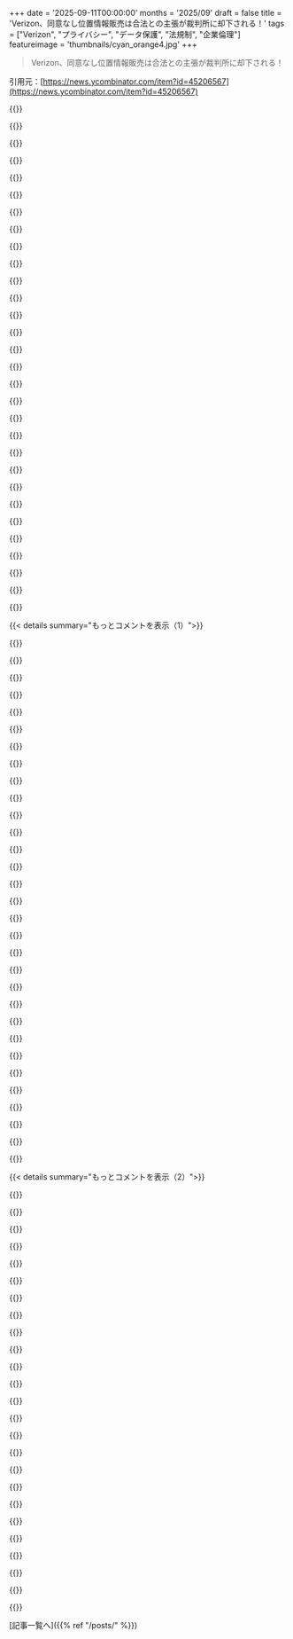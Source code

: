 +++
date = '2025-09-11T00:00:00'
months = '2025/09'
draft = false
title = 'Verizon、同意なし位置情報販売は合法との主張が裁判所に却下される！'
tags = ["Verizon", "プライバシー", "データ保護", "法規制", "企業倫理"]
featureimage = 'thumbnails/cyan_orange4.jpg'
+++

> Verizon、同意なし位置情報販売は合法との主張が裁判所に却下される！

引用元：[https://news.ycombinator.com/item?id=45206567](https://news.ycombinator.com/item?id=45206567)




{{<matomeQuote body="Verizonが罰金を争ったのは金額の問題じゃなく、合法的にデータ販売できるか試したかったからって指摘だね。前四半期だけで90億ドル以上稼いでるらしいし、4000万ドルの罰金なんて痛くも痒くもないってさ。でも、同意なしにデータ売られたのに、なんで集団訴訟が起きないんだろう？被害者の権利はどこに行ったんだろね？<br>[0]https://www.verizon.com/about/investors/quarterly-reports/2q..." userName="bilekas" createdAt="2025/09/11 07:24:42" color="#ff5c5c">}}




{{<matomeQuote body="犯罪の罰則が罰金だけなら、金持ちがルールや信頼を破るための”購読サービス”みたいなもんだよね。罰金を400億ドルに上げてみたらどうなるかな？もっと厳しくするなら、例えば1年以内に払えなかったら12ヶ月間アメリカで事業できなくするとか、もっと”痛い”罰則を考えるべきだね。" userName="0xEF" createdAt="2025/09/11 08:46:35" color="#ff5c5c">}}




{{<matomeQuote body="企業は”人格”を持つために一生懸命やってきたよね、例えば”金＝言論の自由”とか。だったら、その運営者には刑務所行きみたいな個人的な罰則も適用されるべきなんじゃない？それとも、やっぱり企業は”人”じゃないのかな。" userName="imglorp" createdAt="2025/09/11 13:53:02" color="#ff33a1">}}




{{<matomeQuote body="株主は奴隷所有者だ。" userName="recursive" createdAt="2025/09/12 06:04:40" color="">}}




{{<matomeQuote body="罰金を400億ドルにって話だけど、あるいは”グローバル収益の割合”にするのはどうかな。EUのGDPR指令がまさにそれで、すごく効果があったんだよ。アメリカも国民に優しい方向にシフトしたら、それを取り入れるべきだね。" userName="rickdeckard" createdAt="2025/09/11 09:06:46" color="#ff5c5c">}}




{{<matomeQuote body="グローバル収益の割合というGDPRのアイデアは、MetaやAmazonへの罰金が”大したことない”って考えると、ほとんど”骨抜き”だよね。”グローバル収益の割合”には全然及ばない。正直、EUの官僚組織の資金源のためにアメリカのテック企業から”たかり”たいだけに見えるんだ。このシステムは自己保全のために存在してるだけだよ。" userName="petcat" createdAt="2025/09/11 11:03:31" color="">}}




{{<matomeQuote body="”アメリカのテック企業からたかりたいだけ”って意見があるけど、実際の事例を追えばそうじゃないのがわかるよ。アメリカ企業が罰金受けてるのは、彼らが最大の違反者で、最もお金を持ってて、最も有名だからだよね。<br>https://en.wikipedia.org/wiki/Availability_heuristic<br>でも、影響を受けてるのは彼らだけじゃない。noybはヨーロッパ中で訴訟を起こしてるんだ。<br>https://noyb.eu/en/project/cases" userName="latexr" createdAt="2025/09/11 12:01:17" color="#38d3d3">}}




{{<matomeQuote body="MetaはGDPR違反で合計約25億ユーロの罰金。これは2023年のMetaのヨーロッパ収益の約3.5％にあたるよ。GDPRの目的はお金儲けじゃなく、ガイドライン遵守を促すことなんだ。GDPRは多くの企業がPI/PIIデータの扱いを見直すきっかけとなり、個人データ保護に大きな”地震”のような影響を与えた。EUは完璧じゃないけど、GDPRでプライバシー保護を大きく進歩させたんだ。" userName="rickdeckard" createdAt="2025/09/11 11:38:23" color="#45d325">}}




{{<matomeQuote body="GDPRがPI/PIIデータに”地震”のような影響を与えたって話だけど、ほとんどの人が見てるのは、世界中に散らばってる”超ウザいクッキーバナー”だけだよね。多くの人が、EUが独力でインターネットを台無しにしたって本気で思ってる。そして今度は”チャットコントロール”なんて、さらに間違った法律を自分たちに課そうとしてる。この混乱がEU内に収まるなら、好きにさせればいいと思うよ。" userName="petcat" createdAt="2025/09/11 12:00:54" color="#785bff">}}




{{<matomeQuote body="クッキーバナーをすぐ受け入れるやつは馬鹿だろ。正面から叩くのをやめさせるためにオオカミを家に入れるようなもんだ。企業はユーザー体験を台無しにしてまで、なんでそんなにデータ追跡したがるのか、そこを問いただすべきなんだよ。" userName="account42" createdAt="2025/09/12 08:10:03" color="#ff5c5c">}}




{{<matomeQuote body="EU政府のウェブサイトですら、クッキーバナーだらけだぜ。自分たちのウェブサイトを台無しにしてまでユーザーのデータを欲しがってるんだから、本当にどうしようもないよな。" userName="petcat" createdAt="2025/09/12 10:12:22" color="">}}




{{<matomeQuote body="俺、この業界で働いてるんだけど、ここに書かれてる多くのことには賛同できないな。データ保護機関がMetaとかBytedanceに毎年罰金を科さないと、担当者の首が飛ぶんだよ。これって、ただの金儲けの手段でしかないんだ。" userName="johndhi" createdAt="2025/09/11 12:06:46" color="#ff33a1">}}




{{<matomeQuote body="＞ データ保護機関がMetaやBytedanceに毎年罰金を科さないと、担当者の首が飛ぶんだ。これって、ただの金儲けの手段でしかないんだ。<br>君がどの分野で働いてるか知らないけど、企業に罰金がただ急に科されるわけじゃないって事実と矛盾してるよ。罰金は、会社への問い合わせや苦情から始まる調査の結果なんだ。Metaへの12億EURの罰金も、何年も調査した結果でね。GDPR違反が”体系的、反復的、継続的”だったから罰せられたんだよ。詳しくはここ見て→https://www.edpb.europa.eu/our-work-tools/consistency-findin..." userName="rickdeckard" createdAt="2025/09/11 13:16:37" color="#ff33a1">}}




{{<matomeQuote body="ユーザーのプライバシーを尊重することはできるだろうけど、正直に言って、それじゃ儲けが減るだけだ。12億ドルの罰金なんて、軽いお仕置きみたいなもんだろ。" userName="Yeul" createdAt="2025/09/11 14:08:27" color="#ff5733">}}




{{<matomeQuote body="＞ データ保護機関がMetaやBytedanceに毎年罰金を科さないと、担当者の首が飛ぶんだ。これって、ただの金儲けの手段でしかないんだ。<br>こんなのナンセンスだよ。アイルランドのDPCなんて、Big Techに対して厳しさが足りないってよく批判されてるんだから（ほとんどの場合、正しい批判だね）。" userName="disgruntledphd2" createdAt="2025/09/11 13:00:45" color="#ff5c5c">}}




{{<matomeQuote body="どんなに罰金を科したところで、結局は他のやり方で回収するだけだろ。それよりも、周波数帯のライセンスを取り消すことから始めるべきだよ。" userName="bell-cot" createdAt="2025/09/11 12:19:04" color="#45d325">}}




{{<matomeQuote body="＞ 直近の四半期だけで90億ドル以上稼いでる、って読んだけど。位置情報データの販売とか、それ以外で収益化して、一体いくら稼いだんだ？" userName="gruez" createdAt="2025/09/11 12:32:56" color="#ff5733">}}




{{<matomeQuote body="Verizonは通信事業者で、規制業界だろ。料金で保護されてるから、訴えることができないんだよ。だから、訴えられない会社に対しては集団訴訟も起こせないってこと。" userName="mccrory" createdAt="2025/09/11 19:51:09" color="#ff5733">}}




{{<matomeQuote body="具体的にどんな被害があったっていうんだ？" userName="doctorpangloss" createdAt="2025/09/11 16:11:42" color="">}}




{{<matomeQuote body="法律の目的は個人のプライバシーを守ることだと考えてるよ。" userName="loa_in_" createdAt="2025/09/11 16:37:26" color="">}}




{{<matomeQuote body="具体的な損害が何だったのかって聞いてる？冗談だろ？" userName="ThePowerOfFuet" createdAt="2025/09/11 23:22:17" color="">}}




{{<matomeQuote body="位置情報収集で具体的な損害を示すのは超難しいって。Verizonの件で実際に被害が出た例はないし、広告目的のデータ収集で損害が出たこともないんだよね。プライバシー擁護派が政府の監視と情報漏洩を混同してるだけじゃないかな？データなんてみんなが思うほど価値ないし。この意見は人気ないの分かってるけど、損害がないのに汚職とか言うのは違うと思うよ。法律はたくさんあるんだから、損害があれば訴えられるはずだよね。" userName="doctorpangloss" createdAt="2025/09/12 02:29:29" color="#ff5c5c">}}




{{<matomeQuote body="損害がないって言うけど、同意がないのが問題だよ。Cambridge Analyticaの件みたいに、無断で集めたデータが悪用される例もある。騙されたり嘘つかれたりする時点で被害者でしょ。Verizonがデータ漏洩したら、個人情報が社会工学に悪用される危険性があるんだからね。" userName="bilekas" createdAt="2025/09/12 07:03:50" color="#ff5733">}}




{{<matomeQuote body="社会工学の危険性って言うけど、医学研究だって大量のデータを扱ってて、漏洩のリスクはあるよね。だからってデータ収集自体が悪いとは言えないでしょ。データ漏洩の罰則は必要だけど、データ収集が直接損害を与えるとは証明できないんじゃない？" userName="doctorpangloss" createdAt="2025/09/12 18:28:55" color="#ff33a1">}}




{{<matomeQuote body="このプライバシー保護って、車の会社とかスマホアプリ、Mobile OSにも適用されるのかな？データブローカーに位置情報が漏れるポイントが多すぎて、もうどれが漏れてるのか分からない状態だよ。" userName="jimmySixDOF" createdAt="2025/09/11 04:17:24" color="">}}




{{<matomeQuote body="大した保護にならないよ。会社は、契約する時に同意が必須な何十ページもある利用規約に、一行追加するだけで済ませちゃうだろうからね。" userName="cm2187" createdAt="2025/09/11 06:29:23" color="">}}




{{<matomeQuote body="契約の内容には法律の規制があるんだよ。もし契約条件を選ぶ余地がないなら、法律はもっと厳しくなる。奴隷契約とか殺人契約が違法なように、契約で許されないことって他にもたくさんあるんだよ（詳しくは弁護士に聞いてみてね）。" userName="bluGill" createdAt="2025/09/11 14:03:36" color="#45d325">}}




{{<matomeQuote body="利用規約は、同意を得るためのもので、それは違法じゃないよ。サービスを使いたければ、同意するしかないってことだね。" userName="cm2187" createdAt="2025/09/11 14:12:57" color="">}}




{{<matomeQuote body="今の時代、スマホや車なしで生活するのは無理って、アメリカの裁判所も認めるはずだよ。だから、契約がないとサービスを提供しないのは強制に当たる。契約条件を受け入れるしかないんだから、企業が勝手に条件を増やすのは難しいはずだよ。" userName="bluGill" createdAt="2025/09/11 15:02:00" color="#ff5c5c">}}




{{<matomeQuote body="Verizonは月800ドルで位置情報追跡なしのプレミアムサービスを提供できるじゃん。そしたら選ぶのは客次第だろ。" userName="xnx" createdAt="2025/09/12 02:14:47" color="">}}




{{< details summary="もっとコメントを表示（1）">}}

{{<matomeQuote body="いや、裁判所は”電気通信サービス”を提供するキャリアだけに適用される古い法律を使ってるんだ。ちなみに”電気通信サービス”は音声通話だけで、モバイルデータやSMSは含まない。FCCはネット中立性規則のためにインターネットアクセスを再分類しようとしたけど、結局法廷で覆されたよ。" userName="comex" createdAt="2025/09/11 04:50:10" color="#785bff">}}




{{<matomeQuote body="VZWは控訴審で勝つかもな。彼らは電気通信法のTitle IIでTitle Iじゃない。Title IIにはデータと通信サービスに大きな例外規定があるんだ。これには驚いたよ。彼らがデータ販売を正当化する理由の一つだったし。彼らは法的には電話サービスじゃなくてISPと見なされてる。正直、正しいやり方は、その日の担当者によってルールを再解釈するのをやめて、議会が何が許されて何が許されないか明確にすべきだね。" userName="sumtechguy" createdAt="2025/09/11 15:19:37" color="#ff5c5c">}}




{{<matomeQuote body="惜しいけど、Obama政権の2015年の再分類は実際には支持されたんだよ。2015年から2018年まで国の法律だった。Ajit Paiがそれを覆し、DNSのせいで元に戻すのは問題ないと裁判所が言った。Biden政権のFCCは再分類に時間がかかり、Trumpy系巡回裁判所で負けた。弁護士たちは、今の裁判所がひどいから最高裁判所のひどい判決を避けたいと控訴しなかったんだ。でも法律的には、インターネット通信が実際には通信だと非常に明確だし、これは将来的に再検討されると思う。" userName="rsingel" createdAt="2025/09/11 07:25:30" color="#ff5c5c">}}




{{<matomeQuote body="実際には音声も今はただのデータなんだから、法律は見直すべきだね。でも、法律が技術的現実と一致するなんて期待するのは楽観的すぎるかもな…。とにもかくにも、法律を技術の進化に合わせて更新するのは、かなり難しいことだよね。" userName="AnimalMuppet" createdAt="2025/09/11 12:43:24" color="">}}




{{<matomeQuote body="”電気通信サービス”は音声通話サービスだけってことだけど、企業の役立つテキストメッセージで場所を特定できるのかな？レッカー会社は緊急時だからって場所を特定できるって聞いたよ。ところで、Verizonはただの悪だね。何年も前、彼らが携帯電話からの全ウェブ要求に識別クッキーを追加して、特定の端末を特定してたのを覚えてるよ。（”verizon supercookie”で検索してみて）" userName="m463" createdAt="2025/09/11 05:35:47" color="">}}




{{<matomeQuote body="レッカー会社は緊急時だから場所を特定できるって聞いたよ。<br>携帯キャリアが販売する情報を転売するデータブローカーにお金を払えば、誰でもあなたの場所を特定できるんだ。情報源: https://www.fogdatascience.com/" userName="staplers" createdAt="2025/09/11 08:01:41" color="#38d3d3">}}




{{<matomeQuote body="裁判所はVerizonが同意なしに位置情報を販売するのは違法だと判断したけど、それが不採算であるべきだとは判断してないだろうね。2018年に法律を破って十分すぎるほど稼いでるだろうから、今支払いを避けようとしてる罰金を払っても利益が出るとしたら驚きだよ。どうせ彼らは今でも何らかの形で俺たちのデータを売り続けてるに違いない。事実、彼らは法執行機関へのデータ販売を止めてないってわかってる。ただ、形だけの裁判所命令や召喚状が必要なだけさ。" userName="autoexec" createdAt="2025/09/11 04:52:06" color="#785bff">}}




{{<matomeQuote body="この部分が好きだな：「却下されたのは…」<br>Verizonが連邦裁判所で陪審裁判を受ける機会があったのに、それを放棄することを選んだからだ。" userName="fn-mote" createdAt="2025/09/11 01:39:46" color="">}}




{{<matomeQuote body="それは多分、賢明な法的戦略だったんだろうね。同意なしの位置情報販売は明らかに非倫理的で、違法であるべき行為だ。陪審員ならそういう判断をする可能性が高いけど、裁判官だと法律の技術的な解釈で彼らに有利な判決が出る可能性もあるからな。とにかく、この行為は会社とその従業員が懲役刑のような刑事罰を受けるように犯罪化されるべきだ。" userName="petertodd" createdAt="2025/09/11 02:05:31" color="#ff5c5c">}}




{{<matomeQuote body="米政府は憲法を回避するために、第三者を使ってデータを集めてるから、状況は変わらないだろうね。" userName="kevin_thibedeau" createdAt="2025/09/11 03:00:01" color="#785bff">}}




{{<matomeQuote body="従業員じゃなくて役員を責任者にすべきだよ。従業員は職が必要だし、コントロールできない理由で強制されることもあるからね。" userName="thrwaway55" createdAt="2025/09/11 03:17:57" color="">}}




{{<matomeQuote body="「命令に従っただけ」は言い訳にならないよ。彼らが強制されるのは、やってることが明確に違法じゃないから。もし違法なら、警察に報告できるでしょ。欧米の職場安全は、危険な行為を違法にして、通報機関を作ったことで劇的に改善したんだ。僕も大学のバイトで、ヤバいことになったら刑事責任があるって言われたことがあるよ。" userName="petertodd" createdAt="2025/09/11 05:44:09" color="#ff5733">}}




{{<matomeQuote body="その考え方は、結局ほとんど全ての警察の残虐行為を正当化することになるよね。" userName="soulofmischief" createdAt="2025/09/11 03:47:54" color="">}}




{{<matomeQuote body="全ての警察の残虐行為を正当化するわけじゃないよ。職を守るために必要な分だけ。これを正当化するのは適切なんだ。だって、生存の基本ニーズを満たさない行動を人々に求めるのは不適切でしょ。権力者は、警察が職を守るために暴力的にならざるを得ないほど社会が劣化するのを防ぐ責任があるんだ。" userName="akoboldfrying" createdAt="2025/09/11 04:34:49" color="#ff33a1">}}




{{<matomeQuote body="どんな残虐行為も正当じゃないよ。警察が許されるなら、ストリートの犯罪者も許されることになって、無限の争いになるだけだ。ゲーム理論を学べば、これがシステムを害するゆがんだインセンティブだとわかるはずだよ。権力者が「やらざるを得ない」と言い、市民も警察も「やらざるを得ない」と言い続けたら、誰も責任を取らない循環論法になるだけだね。" userName="soulofmischief" createdAt="2025/09/11 16:45:12" color="#ff33a1">}}




{{<matomeQuote body="医者や建築家は失敗したら責任を問われるのに、小国の予算規模の会社のCEOやCTOは、バカで無知で無謀でも、株主のお金に影響がない限り責任を問われないんだ。役員は会社が起こした損害について法的責任を負うべきだよ。文明社会には説明責任が必要だね。一番力のある人がルールに従わないなら、無秩序と混沌になるだけ。ニュースを見れば、すでにそうなってるってわかるでしょ。" userName="Frieren" createdAt="2025/09/11 05:34:50" color="#ff5c5c">}}




{{<matomeQuote body="給料の話になると「責任があるから」って言うのに、問題が起こると誰も責任を取らないのが本当にイライラするね。まるで「責任」のいいとこ取りだけしたいみたいだ。" userName="zelphirkalt" createdAt="2025/09/11 07:38:42" color="#45d325">}}




{{<matomeQuote body="それって「良いとこ取り」ってやつだね。" userName="baranul" createdAt="2025/09/11 10:54:08" color="">}}




{{<matomeQuote body="あー、そう！実はそのフレーズを使おうか迷ってたんだ。定義が合ってるか確信がなかったんだよね。確認してくれてありがとう！" userName="zelphirkalt" createdAt="2025/09/11 17:31:57" color="">}}




{{<matomeQuote body="大企業は裁判官に影響を与えたり、有利な結果を得るためのいろいろな方法があるんだよね。買収の話は抜きにしても、ランダムに選ばれる陪審員には手を出しにくいけどさ。" userName="baranul" createdAt="2025/09/11 10:50:14" color="">}}




{{<matomeQuote body="Verizonの行動を見てると、警察官になった気分だよ。「もし無実なら、なんでそんなに罪を犯してるみたいな行動を取るんだ、Verizon？」って感じ。" userName="slowhadoken" createdAt="2025/09/11 02:15:18" color="">}}




{{<matomeQuote body="判決意見はこちら。https://storage.courtlistener.com/recap/gov.uscourts.ca2.3fa..." userName="1vuio0pswjnm7" createdAt="2025/09/11 04:24:57" color="#ff5c5c">}}




{{<matomeQuote body="Verizonはデータ販売でいくら稼いだの？罰金がそれより少なくて、他に何も責任を問われないなら（例えば誰も刑務所に入らない）、罰金なんてただの営業コストだよ。罰金は稼いだ額より多くすべきだし、経営陣は責任を取るべきだ。クビにするだけでもいい。そうじゃないと、また同じことが繰り返されるだけだよ。" userName="malux85" createdAt="2025/09/11 04:35:52" color="#45d325">}}




{{<matomeQuote body="もっと言うなら、罰金は会社の年間総収益の何パーセントかにすべきだよ。そうすれば、個別の損益分岐点計算で行動を評価できなくなるからね。" userName="rickdeckard" createdAt="2025/09/11 09:24:31" color="#ff5c5c">}}




{{<matomeQuote body="その通りだよ。万引き犯が盗んだ品物のほんの一部だけ支払えば、それは監視資本主義と同じで、最高の職業になっちゃうだろうね。" userName="CommenterPerson" createdAt="2025/09/11 11:26:39" color="">}}




{{<matomeQuote body="今聞くべきことじゃないかもしれないけど、誰か位置データが買える場所を知ってる？同意なしでデータが欲しいのは、できるだけ一般的なデータ（と分析）を求めてるからなんだ。名前や住所を削除して完全に匿名化したり、位置情報も地元の国勢調査ブロック群くらいの半径で曖昧にできる。つまり、500～3000人くらいが混ざるように十分にランダム化できればいい。時間も1週間くらいで曖昧にできるし、差分プライバシーみたいな選択肢も歓迎だよ。目的は個人を追跡することじゃなくて、彼らがどこで時間を過ごしているかの大まかな測定がしたいだけなんだ。まず、このデータセットが悪いとか危険だと思う人はいる？もしそうじゃないなら、データブローカーを教えてくれる人はいるかな？" userName="xhkkffbf" createdAt="2025/09/11 14:39:23" color="#ff33a1">}}




{{<matomeQuote body="これがジョークじゃないとして、データブローカーから自分のデータを削除してくれる有料サービスを見つけてみて。それから、そのサービスがどのブローカーからデータを削除してくれるか見てみればいいよ。DeleteMeとIncogniはどちらもリストを持ってる。https://blog.incogni.com/opt-out-guides/ と https://joindeleteme.com/sites-we-remove-from/" userName="delecti" createdAt="2025/09/11 16:33:07" color="#785bff">}}




{{<matomeQuote body="いや、ジョークじゃないよ。人々のプライバシーを侵害することなくできる、良い研究プロジェクトはたくさんあるんだ。だから、誰かをストーカーのターゲットのように感じさせることなく、役立つ知見を生み出す方法を見つける必要があるんだよ。" userName="xhkkffbf" createdAt="2025/09/11 17:45:15" color="#45d325">}}




{{<matomeQuote body="Verizonがこの裁判で負けるとしても、彼らはたぶん、位置データ販売を「彼らとビジネスをする一部」として強制するように動くだろうね。はぁ。" userName="monksy" createdAt="2025/09/11 04:29:10" color="">}}




{{<matomeQuote body="SprintとT-Mobile対FCCの意見書だよ。<br>https://ia801804.us.archive.org/26/items/gov.uscourts.cadc.4..." userName="1vuio0pswjnm7" createdAt="2025/09/11 17:02:58" color="">}}

{{</details>}}




{{< details summary="もっとコメントを表示（2）">}}

{{<matomeQuote body="アメリカはGoogleを訴えるのに時間かけすぎじゃない？ Googleは個人追跡情報を売らないのにさ。Verizonはみんなのデータを売りまくってるし、多くの場所でISPの独占企業なのにね。" userName="xnx" createdAt="2025/09/12 02:17:08" color="#38d3d3">}}




{{<matomeQuote body="Verizonがこの件に対応して、位置情報共有で安いプランを出してきたら、位置情報データを偽装したり、デタラメにしたりする方法ってあるのかな？" userName="bryanrasmussen" createdAt="2025/09/11 06:32:22" color="">}}




{{<matomeQuote body="GPSスプーファーとかかな？" userName="codeduck" createdAt="2025/09/11 06:38:21" color="">}}




{{<matomeQuote body="彼らが売ってるのは基地局の三角測量データである可能性が高いと思うけど、もしこの説が間違ってたら教えてね。" userName="silisili" createdAt="2025/09/11 06:42:20" color="#ff33a1">}}




{{<matomeQuote body="これを売ってどれだけ儲けたの？罰金はいくらだったの？最近の罰金って、もはやビジネスのコストでしかないように見えるよね。" userName="its-kostya" createdAt="2025/09/11 11:53:10" color="#38d3d3">}}




{{<matomeQuote body="今後のすべてのデータ価値を…次の大統領に遡って割り当てるってこと？" userName="cwmoore" createdAt="2025/09/11 04:50:29" color="">}}




{{<matomeQuote body="それか、今の大統領が引退するときに”大統領アーカイブ”にデータを渡して、ジェット燃料の費用にでも使うとか？ /s" userName="rickdeckard" createdAt="2025/09/11 09:15:16" color="">}}




{{<matomeQuote body="ユーザーが同意してても、こんなのは完全に禁止すべきだよ、きっぱりとね。" userName="tonyhart7" createdAt="2025/09/11 04:31:48" color="#ff5c5c">}}




{{<matomeQuote body="こんなことしないキャリアなんて、あるの？" userName="eagerpace" createdAt="2025/09/11 11:13:34" color="">}}




{{<matomeQuote body="面白いね、ちょうどCapeっていう電話サービスを見つけたんだ。John Doyleが共同創設者で、Palantirの元幹部だよ。地政学的な変化の中でセキュリティサービスが注目される中、Capeは消費者レベルでの進化を追求してる。ソースはこちら - https://techcrunch.com/2025/03/19/cape-opens-99-month-beta-o... <br>https://www.cape.co/ <br>乗り換えを考える前に、もっと調べるつもりだよ。" userName="Sandbag5802" createdAt="2025/09/11 14:22:57" color="#785bff">}}




{{<matomeQuote body="こんにちは、私Capeのプロダクト責任者だよ（以前はDuckDuckGoでプロダクトを率いてた）。アメリカの大手キャリアがやってるデータ収集や共有の代替策を提供しようと頑張ってるんだ。Capeについて質問があれば何でも聞いてね。" userName="bsstoner" createdAt="2025/09/11 17:06:56" color="#ff33a1">}}




{{<matomeQuote body="携帯サービス使うには常に自分の位置を知らせないといけない（設計上、そうじゃなくてもいいのにね）。店もスマホの電波をスキャンして来店データを集めてる。50年代にはクレカで同じことやってて、それが禁止されてリワードプログラムが生まれたんだ。Verizonも昔のクレカみたいに、データ提供の免除と引き換えにセルラーカバレッジのリワードプログラムを出すんじゃないかな。" userName="1oooqooq" createdAt="2025/09/11 13:36:08" color="#45d325">}}




{{<matomeQuote body="じゃあ、いつになったらアメリカは目を覚まして、GDPRみたいに（あるいはそれ以上に）国民をしっかりデータプライバシー法で守るようになるんだ？" userName="GJim" createdAt="2025/09/11 07:53:17" color="">}}




{{<matomeQuote body="今のファシズムみたいな流行が終わってからじゃないと無理だね。そういう法律を通せる唯一の方法は、二大政党の一つを支配してる金儲け主義、キリスト教ファシスト、恐怖で支配するイデオロギーや立場を否定することだよ。" userName="danaris" createdAt="2025/09/11 13:53:00" color="">}}




{{<matomeQuote body="隣の芝生は青いってやつだね。EUに住んでるけど、GDPRもそんなに良くないよ。「インフォームド・コンセント」（ボタンをタップするだけ）があれば、プライバシーを簡単に回避できちゃう。唯一の副産物は、こっちにいる僕らが汚いクッキーバナーを見ることくらいかな。" userName="woadwarrior01" createdAt="2025/09/11 09:14:07" color="#ff5c5c">}}




{{<matomeQuote body="「データ主体」からの明確なオプトインの「インフォームド・コンセント」がGDPRの基本原則だよ、当然だけど。なんでこれを否定的に捉えるのか分からないな。GDPRはデータのトラウリングや、データコントローラーがデータを好きなように使うことを許してない。要求された目的だけに使われるべきだよ。クッキーバナーの義務もないし。もしトラッキング目的でクッキーを使うなら、明確な同意が必要だ。こんな重要なプライバシー法について無知な人がいることに驚きだよ。" userName="GJim" createdAt="2025/09/11 10:12:28" color="#ff5c5c">}}




{{<matomeQuote body="いや、そうじゃないんだ。一部のヨーロッパのFintechやAd-tech企業のプライバシーポリシーを読んでみるといいよ（私、いくつかで働いたことあるし）。彼らはあらゆる目的に幅広い許可を得てるんだ。GDPRはせいぜい、ユーザーを騙して「同意」ボタンをクリックさせるっていう小さな遠回りをさせるだけ。最悪の場合、ほとんどプライバシーがないのに、安心感を与えてるだけなんだ。" userName="woadwarrior01" createdAt="2025/09/11 12:21:00" color="#45d325">}}




{{<matomeQuote body="GDPRは同意ボタンを押させるだけの姑息な手段で、一部の人はプライバシーなんて気にせず「accept cookies」や「give my personal and location data to strangers」ボタンを押しちゃう。そういう人たちはもう救いようがない。<br>でも、プライバシー法をちゃんと理解して使う俺たちには、しっかりした保護があるんだぜ。" userName="GJim" createdAt="2025/09/11 13:03:57" color="">}}




{{<matomeQuote body="おお、次はMastercardとあんたのクレジットカードの取引記録にも適用されるのか！" userName="taneq" createdAt="2025/09/11 10:40:31" color="">}}




{{<matomeQuote body="よかった。次はFlockにも適用しろよ。" userName="Workaccount2" createdAt="2025/09/11 03:46:03" color="">}}




{{<matomeQuote body="面白いけど非現実的な思考実験をしてみようぜ。「もし顧客データを自発的に共有して、それがその顧客に対する犯罪の手段になったら、その企業は犯罪の共犯とみなされる」みたいなルールがある世界って、どんな違いがあると思う？" userName="Terr_" createdAt="2025/09/11 08:22:53" color="#ff5c5c">}}




{{<matomeQuote body="通信業界に限らず、製品の利用データは企業の資産だよね。問題はそれがPI（Personal Information）か、PII（Personally Identifiable Information --＞ Information that can be combined with other data to create PI）を含むかだよ。<br>EUのGDPRは、この種のデータを企業が保持することを許してるけど、PIやPIIが含まれる場合はすごく厳しい管理とユーザーの同意が必要なんだ。<br>GDPR施行時、大企業で働いてた奴らはその効果を実感したはず。いきなり全部署が収集データを見直して、実は必要なかった大量のテレメトリーデータ（名前、住所、Serial numberとか）が見つかったんだからな。" userName="rickdeckard" createdAt="2025/09/11 09:22:25" color="#ff33a1">}}




{{<matomeQuote body="素晴らしい。次は役員どもをぶち込んで、法人格を剥奪して、資産を差し押さえろ。" userName="SilverElfin" createdAt="2025/09/11 03:30:49" color="">}}




{{<matomeQuote body="もうすぐ給料に保険が必要になるんじゃないか。人が一番貧しい時こそ、企業家どもが搾取してくるんだよ。マジで笑えるわ、呆れるぜ。" userName="slowhadoken" createdAt="2025/09/11 02:13:51" color="">}}

{{</details>}}



[記事一覧へ]({{% ref "/posts/" %}})
